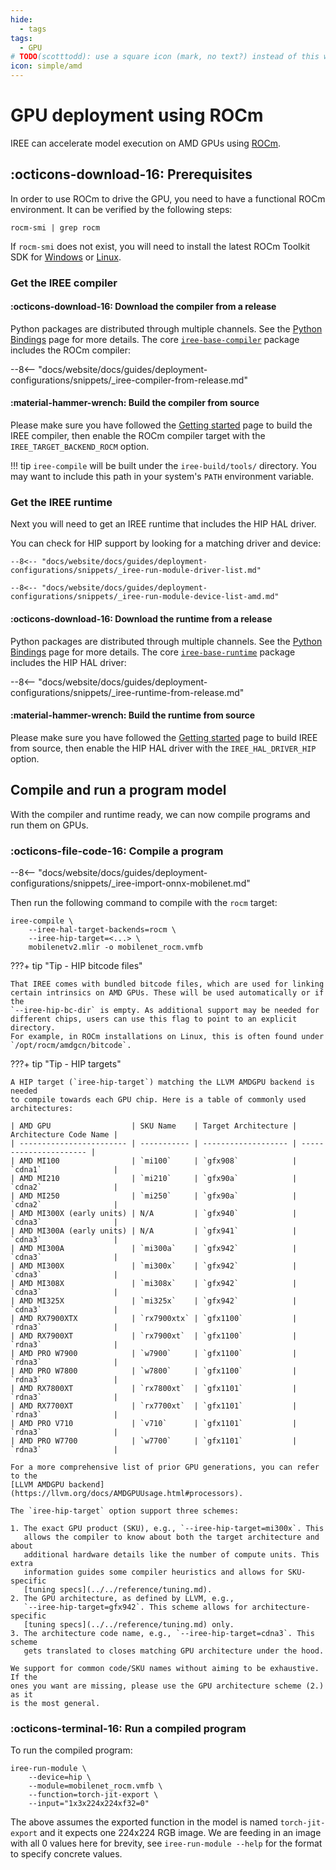 ```yaml
---
hide:
  - tags
tags:
  - GPU
# TODO(scotttodd): use a square icon (mark, no text?) instead of this wide one?
icon: simple/amd
---
```


# GPU deployment using ROCm

IREE can accelerate model execution on AMD GPUs using
[ROCm](https://www.amd.com/en/graphics/servers-solutions-rocm).

## :octicons-download-16: Prerequisites

In order to use ROCm to drive the GPU, you need to have a functional ROCm
environment. It can be verified by the following steps:

``` shell
rocm-smi | grep rocm
```

If `rocm-smi` does not exist, you will need to install the latest ROCm Toolkit
SDK for
[Windows](https://rocm.docs.amd.com/en/latest/deploy/windows/quick_start.html)
or [Linux](https://rocm.docs.amd.com/en/latest/deploy/linux/quick_start.html).

### Get the IREE compiler

#### :octicons-download-16: Download the compiler from a release

Python packages are distributed through multiple channels. See the
[Python Bindings](../../reference/bindings/python.md) page for more details.
The core [`iree-base-compiler`](https://pypi.org/project/iree-base-compiler/)
package includes the ROCm compiler:

--8<-- "docs/website/docs/guides/deployment-configurations/snippets/_iree-compiler-from-release.md"

#### :material-hammer-wrench: Build the compiler from source

Please make sure you have followed the
[Getting started](../../building-from-source/getting-started.md) page to build
the IREE compiler, then enable the ROCm compiler target with the
`IREE_TARGET_BACKEND_ROCM` option.

!!! tip
    `iree-compile` will be built under the `iree-build/tools/` directory. You
    may want to include this path in your system's `PATH` environment variable.

### Get the IREE runtime

Next you will need to get an IREE runtime that includes the HIP HAL driver.

You can check for HIP support by looking for a matching driver and device:

```console hl_lines="9"
--8<-- "docs/website/docs/guides/deployment-configurations/snippets/_iree-run-module-driver-list.md"
```

```console hl_lines="3"
--8<-- "docs/website/docs/guides/deployment-configurations/snippets/_iree-run-module-device-list-amd.md"
```

#### :octicons-download-16: Download the runtime from a release

Python packages are distributed through multiple channels. See the
[Python Bindings](../../reference/bindings/python.md) page for more details.
The core [`iree-base-runtime`](https://pypi.org/project/iree-base-runtime/)
package includes the HIP HAL driver:

--8<-- "docs/website/docs/guides/deployment-configurations/snippets/_iree-runtime-from-release.md"

#### :material-hammer-wrench: Build the runtime from source

Please make sure you have followed the
[Getting started](../../building-from-source/getting-started.md) page to build
IREE from source, then enable the HIP HAL driver with the `IREE_HAL_DRIVER_HIP`
option.

## Compile and run a program model

With the compiler and runtime ready, we can now compile programs and run them
on GPUs.

### :octicons-file-code-16: Compile a program

--8<-- "docs/website/docs/guides/deployment-configurations/snippets/_iree-import-onnx-mobilenet.md"

Then run the following command to compile with the `rocm` target:

```shell hl_lines="2-5"
iree-compile \
    --iree-hal-target-backends=rocm \
    --iree-hip-target=<...> \
    mobilenetv2.mlir -o mobilenet_rocm.vmfb
```

???+ tip "Tip - HIP bitcode files"

    That IREE comes with bundled bitcode files, which are used for linking
    certain intrinsics on AMD GPUs. These will be used automatically or if the
    `--iree-hip-bc-dir` is empty. As additional support may be needed for
    different chips, users can use this flag to point to an explicit directory.
    For example, in ROCm installations on Linux, this is often found under
    `/opt/rocm/amdgcn/bitcode`.

???+ tip "Tip - HIP targets"

    A HIP target (`iree-hip-target`) matching the LLVM AMDGPU backend is needed
    to compile towards each GPU chip. Here is a table of commonly used
    architectures:

    | AMD GPU                  | SKU Name    | Target Architecture | Architecture Code Name |
    | ------------------------ | ----------- | ------------------- | ---------------------- |
    | AMD MI100                | `mi100`     | `gfx908`            | `cdna1`                |
    | AMD MI210                | `mi210`     | `gfx90a`            | `cdna2`                |
    | AMD MI250                | `mi250`     | `gfx90a`            | `cdna2`                |
    | AMD MI300X (early units) | N/A         | `gfx940`            | `cdna3`                |
    | AMD MI300A (early units) | N/A         | `gfx941`            | `cdna3`                |
    | AMD MI300A               | `mi300a`    | `gfx942`            | `cdna3`                |
    | AMD MI300X               | `mi300x`    | `gfx942`            | `cdna3`                |
    | AMD MI308X               | `mi308x`    | `gfx942`            | `cdna3`                |
    | AMD MI325X               | `mi325x`    | `gfx942`            | `cdna3`                |
    | AMD RX7900XTX            | `rx7900xtx` | `gfx1100`           | `rdna3`                |
    | AMD RX7900XT             | `rx7900xt`  | `gfx1100`           | `rdna3`                |
    | AMD PRO W7900            | `w7900`     | `gfx1100`           | `rdna3`                |
    | AMD PRO W7800            | `w7800`     | `gfx1100`           | `rdna3`                |
    | AMD RX7800XT             | `rx7800xt`  | `gfx1101`           | `rdna3`                |
    | AMD RX7700XT             | `rx7700xt`  | `gfx1101`           | `rdna3`                |
    | AMD PRO V710             | `v710`      | `gfx1101`           | `rdna3`                |
    | AMD PRO W7700            | `w7700`     | `gfx1101`           | `rdna3`                |

    For a more comprehensive list of prior GPU generations, you can refer to the
    [LLVM AMDGPU backend](https://llvm.org/docs/AMDGPUUsage.html#processors).

    The `iree-hip-target` option support three schemes:

    1. The exact GPU product (SKU), e.g., `--iree-hip-target=mi300x`. This
       allows the compiler to know about both the target architecture and about
       additional hardware details like the number of compute units. This extra
       information guides some compiler heuristics and allows for SKU-specific
       [tuning specs](../../reference/tuning.md).
    2. The GPU architecture, as defined by LLVM, e.g.,
       `--iree-hip-target=gfx942`. This scheme allows for architecture-specific
       [tuning specs](../../reference/tuning.md) only.
    3. The architecture code name, e.g., `--iree-hip-target=cdna3`. This scheme
       gets translated to closes matching GPU architecture under the hood.

    We support for common code/SKU names without aiming to be exhaustive. If the
    ones you want are missing, please use the GPU architecture scheme (2.) as it
    is the most general.

### :octicons-terminal-16: Run a compiled program

To run the compiled program:

``` shell hl_lines="2"
iree-run-module \
    --device=hip \
    --module=mobilenet_rocm.vmfb \
    --function=torch-jit-export \
    --input="1x3x224x224xf32=0"
```

The above assumes the exported function in the model is named `torch-jit-export`
and it expects one 224x224 RGB image. We are feeding in an image with all 0
values here for brevity, see `iree-run-module --help` for the format to specify
concrete values.
